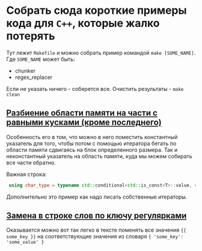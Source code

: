 # Собрать сюда короткие примеры кода для `C++`, которые жалко потерять

Тут лежит `Makefile` и можно собрать пример командой `make [SOME_NAME]`.
Где `SOME_NAME` может быть:

- chunker
- regex_replacer

Если не указать ничего - соберется все. Очистить результаты - `make clean`

## [Разбиение области памяти на части с равными кусками (кроме последнего)](./chunker.cpp) 

Особенность его в том, что можно в него поместить константный указатель для
того, чтобы потом с помощью итератора бегать по области памяти сдвигаясь на блок определенного
размера. Так и неконстантный указатель на область памяти, куда мы можем собирать все части
обратно.

Важная строка:

```cpp
 using char_type = typename std::conditional<std::is_const<T>::value, const char, char>::type;
```

Дополнительно это пример как надо писать собственные итераторы.

## [Замена в строке слов по ключу регулярками](./regex_replacer.cpp)

Оказывается можно вот так легко в тексте поменять все значения `{{ some_key }}` на соответствующие
значения из словаря `{ 'some_key': 'some_value' }`
